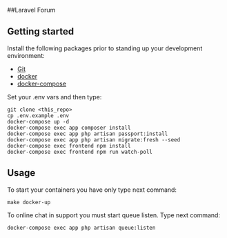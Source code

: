##Laravel Forum

## Getting started

Install the following packages prior to standing up your development environment:

- [Git](https://git-scm.com/)
- [docker](https://docs.docker.com/engine/installation/)
- [docker-compose](https://docs.docker.com/compose/install/)

Set your .env vars and then type:
```
git clone <this_repo>
cp .env.example .env
docker-compose up -d
docker-compose exec app composer install
docker-compose exec app php artisan passport:install
docker-compose exec app php artisan migrate:fresh --seed
docker-compose exec frontend npm install
docker-compose exec frontend npm run watch-poll
```
## Usage

To start your containers you have only type next command:
```
make docker-up

```
To online chat in support you must start queue listen. Type next command:
```
docker-compose exec app php artisan queue:listen
```
